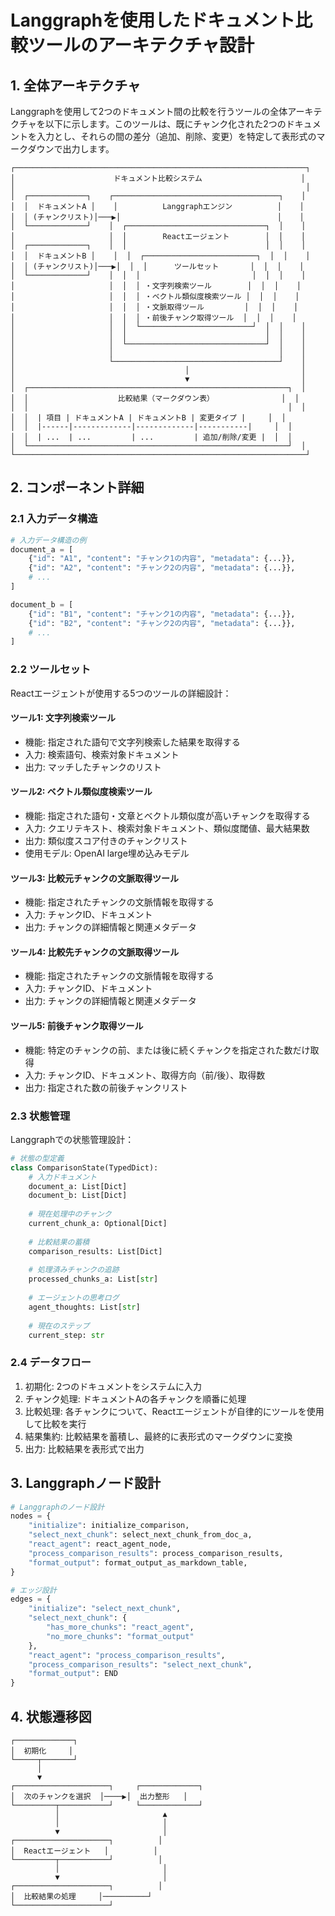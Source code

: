 # Langgraphを使用したドキュメント比較ツールのアーキテクチャ設計

## 1. 全体アーキテクチャ

Langgraphを使用して2つのドキュメント間の比較を行うツールの全体アーキテクチャを以下に示します。このツールは、既にチャンク化された2つのドキュメントを入力とし、それらの間の差分（追加、削除、変更）を特定して表形式のマークダウンで出力します。

```
┌─────────────────────────────────────────────────────────────────┐
│                      ドキュメント比較システム                      │
│                                                                 │
│  ┌─────────────┐    ┌─────────────────────────────────────┐    │
│  │  ドキュメントA │    │          Langgraphエンジン          │    │
│  │ (チャンクリスト)│───▶│                                   │    │
│  └─────────────┘    │  ┌───────────────────────────────┐  │    │
│                     │  │        Reactエージェント        │  │    │
│  ┌─────────────┐    │  │                               │  │    │
│  │  ドキュメントB │    │  │  ┌─────────────────────────┐  │  │    │
│  │ (チャンクリスト)│───▶│  │  │      ツールセット       │  │  │    │
│  └─────────────┘    │  │  │                         │  │  │    │
│                     │  │  │ ・文字列検索ツール        │  │  │    │
│                     │  │  │ ・ベクトル類似度検索ツール │  │  │    │
│                     │  │  │ ・文脈取得ツール         │  │  │    │
│                     │  │  │ ・前後チャンク取得ツール  │  │  │    │
│                     │  │  └─────────────────────────┘  │  │    │
│                     │  │                               │  │    │
│                     │  └───────────────────────────────┘  │    │
│                     │                                     │    │
│                     └─────────────────────────────────────┘    │
│                                      │                         │
│                                      ▼                         │
│  ┌──────────────────────────────────────────────────────────┐  │
│  │                    比較結果（マークダウン表）               │  │
│  │                                                          │  │
│  │  | 項目 | ドキュメントA | ドキュメントB | 変更タイプ |     │  │
│  │  |------|-------------|-------------|-----------|     │  │
│  │  | ...  | ...         | ...         | 追加/削除/変更 |  │  │
│  └──────────────────────────────────────────────────────────┘  │
└─────────────────────────────────────────────────────────────────┘
```

## 2. コンポーネント詳細

### 2.1 入力データ構造

```python
# 入力データ構造の例
document_a = [
    {"id": "A1", "content": "チャンク1の内容", "metadata": {...}},
    {"id": "A2", "content": "チャンク2の内容", "metadata": {...}},
    # ...
]

document_b = [
    {"id": "B1", "content": "チャンク1の内容", "metadata": {...}},
    {"id": "B2", "content": "チャンク2の内容", "metadata": {...}},
    # ...
]
```

### 2.2 ツールセット

Reactエージェントが使用する5つのツールの詳細設計：

#### ツール1: 文字列検索ツール
- 機能: 指定された語句で文字列検索した結果を取得する
- 入力: 検索語句、検索対象ドキュメント
- 出力: マッチしたチャンクのリスト

#### ツール2: ベクトル類似度検索ツール
- 機能: 指定された語句・文章とベクトル類似度が高いチャンクを取得する
- 入力: クエリテキスト、検索対象ドキュメント、類似度閾値、最大結果数
- 出力: 類似度スコア付きのチャンクリスト
- 使用モデル: OpenAI large埋め込みモデル

#### ツール3: 比較元チャンクの文脈取得ツール
- 機能: 指定されたチャンクの文脈情報を取得する
- 入力: チャンクID、ドキュメント
- 出力: チャンクの詳細情報と関連メタデータ

#### ツール4: 比較先チャンクの文脈取得ツール
- 機能: 指定されたチャンクの文脈情報を取得する
- 入力: チャンクID、ドキュメント
- 出力: チャンクの詳細情報と関連メタデータ

#### ツール5: 前後チャンク取得ツール
- 機能: 特定のチャンクの前、または後に続くチャンクを指定された数だけ取得
- 入力: チャンクID、ドキュメント、取得方向（前/後）、取得数
- 出力: 指定された数の前後チャンクリスト

### 2.3 状態管理

Langgraphでの状態管理設計：

```python
# 状態の型定義
class ComparisonState(TypedDict):
    # 入力ドキュメント
    document_a: List[Dict]
    document_b: List[Dict]
    
    # 現在処理中のチャンク
    current_chunk_a: Optional[Dict]
    
    # 比較結果の蓄積
    comparison_results: List[Dict]
    
    # 処理済みチャンクの追跡
    processed_chunks_a: List[str]
    
    # エージェントの思考ログ
    agent_thoughts: List[str]
    
    # 現在のステップ
    current_step: str
```

### 2.4 データフロー

1. 初期化: 2つのドキュメントをシステムに入力
2. チャンク処理: ドキュメントAの各チャンクを順番に処理
3. 比較処理: 各チャンクについて、Reactエージェントが自律的にツールを使用して比較を実行
4. 結果集約: 比較結果を蓄積し、最終的に表形式のマークダウンに変換
5. 出力: 比較結果を表形式で出力

## 3. Langgraphノード設計

```python
# Langgraphのノード設計
nodes = {
    "initialize": initialize_comparison,
    "select_next_chunk": select_next_chunk_from_doc_a,
    "react_agent": react_agent_node,
    "process_comparison_results": process_comparison_results,
    "format_output": format_output_as_markdown_table,
}

# エッジ設計
edges = {
    "initialize": "select_next_chunk",
    "select_next_chunk": {
        "has_more_chunks": "react_agent",
        "no_more_chunks": "format_output"
    },
    "react_agent": "process_comparison_results",
    "process_comparison_results": "select_next_chunk",
    "format_output": END
}
```

## 4. 状態遷移図

```
┌─────────────┐
│  初期化     │
└─────┬───────┘
      │
      ▼
┌─────────────────────┐     ┌─────────────┐
│  次のチャンクを選択  │────▶│  出力整形   │
└─────────┬───────────┘     └─────────────┘
          │                       ▲
          │                       │
          ▼                       │
┌─────────────────────┐          │
│  Reactエージェント   │          │
└─────────┬───────────┘          │
          │                       │
          ▼                       │
┌─────────────────────┐          │
│  比較結果の処理     │──────────┘
└─────────────────────┘
```
